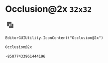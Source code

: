 # Occlusion@2x `32x32`
<img src="/img/Occlusion@2x.png" width=32 height=32>

``` CSharp
EditorGUIUtility.IconContent("Occlusion@2x")
```
```
Occlusion@2x
```
```
-85077433961444196
```
